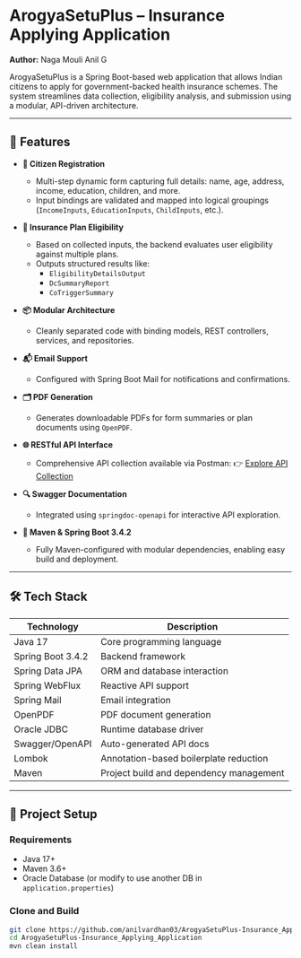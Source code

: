 
# ArogyaSetuPlus – Insurance Applying Application

**Author:** Naga Mouli Anil G

ArogyaSetuPlus is a Spring Boot-based web application that allows Indian citizens to apply for government-backed health insurance schemes. The system streamlines data collection, eligibility analysis, and submission using a modular, API-driven architecture.

---

## 🚀 Features

- **📝 Citizen Registration**
  - Multi-step dynamic form capturing full details: name, age, address, income, education, children, and more.
  - Input bindings are validated and mapped into logical groupings (`IncomeInputs`, `EducationInputs`, `ChildInputs`, etc.).

- **📑 Insurance Plan Eligibility**
  - Based on collected inputs, the backend evaluates user eligibility against multiple plans.
  - Outputs structured results like:
    - `EligibilityDetailsOutput`
    - `DcSummaryReport`
    - `CoTriggerSummary`

- **📦 Modular Architecture**
  - Cleanly separated code with binding models, REST controllers, services, and repositories.

- **📬 Email Support**
  - Configured with Spring Boot Mail for notifications and confirmations.

- **🗂 PDF Generation**
  - Generates downloadable PDFs for form summaries or plan documents using `OpenPDF`.

- **🌐 RESTful API Interface**
  - Comprehensive API collection available via Postman:
    👉 [Explore API Collection](https://anilg03.postman.co/workspace/My-Workspace~0f5d9e5a-ca46-42b8-8226-8cee9f30d83f/collection/35275376-7e31e4dc-ec69-4d95-95e0-b5f5c4fe4081?action=share&creator=35275376)

- **🔍 Swagger Documentation**
  - Integrated using `springdoc-openapi` for interactive API exploration.

- **📄 Maven & Spring Boot 3.4.2**
  - Fully Maven-configured with modular dependencies, enabling easy build and deployment.

---

## 🛠 Tech Stack

| Technology       | Description                               |
|------------------|-------------------------------------------|
| Java 17          | Core programming language                 |
| Spring Boot 3.4.2| Backend framework                         |
| Spring Data JPA  | ORM and database interaction              |
| Spring WebFlux   | Reactive API support                      |
| Spring Mail      | Email integration                         |
| OpenPDF          | PDF document generation                   |
| Oracle JDBC      | Runtime database driver                   |
| Swagger/OpenAPI  | Auto-generated API docs                   |
| Lombok           | Annotation-based boilerplate reduction    |
| Maven            | Project build and dependency management   |

---

## 🧰 Project Setup

### Requirements

- Java 17+
- Maven 3.6+
- Oracle Database (or modify to use another DB in `application.properties`)

### Clone and Build

```bash
git clone https://github.com/anilvardhan03/ArogyaSetuPlus-Insurance_Applying_Application.git
cd ArogyaSetuPlus-Insurance_Applying_Application
mvn clean install
